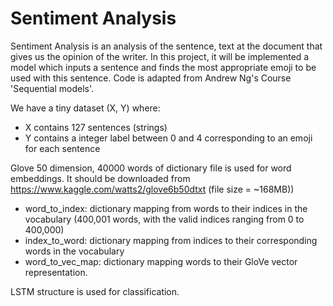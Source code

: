 # Sentiment Analysis

Sentiment Analysis is an analysis of the sentence, text at the document that gives us the opinion of the writer. In this project, it will be implemented a model which inputs a sentence and finds the most appropriate emoji to be used with this sentence. Code is adapted from Andrew Ng's Course 'Sequential models'.

We have a tiny dataset (X, Y) where:

* X contains 127 sentences (strings)
* Y contains a integer label between 0 and 4 corresponding to an emoji for each sentence



Glove 50 dimension, 40000 words of dictionary file is used for word embeddings. It should be downloaded from  https://www.kaggle.com/watts2/glove6b50dtxt (file size = ~168MB))

* word_to_index: dictionary mapping from words to their indices in the vocabulary (400,001 words, with the valid indices ranging from 0 to 400,000)
* index_to_word: dictionary mapping from indices to their corresponding words in the vocabulary
* word_to_vec_map: dictionary mapping words to their GloVe vector representation.


LSTM structure is used for classification.